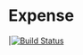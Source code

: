 # Expense
|[![Build Status](https://dev.azure.com/SuchithraSrinivas/DemoProject/_apis/build/status/suchithragowda333.Expense?branchName=main)](https://dev.azure.com/SuchithraSrinivas/DemoProject/_build/latest?definitionId=1&branchName=main)
